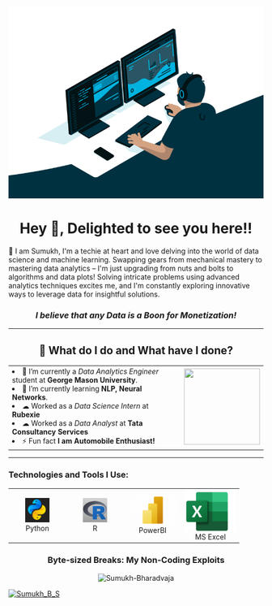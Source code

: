<p align="center">
  <img src="code.gif" alt="MasterHead">
</p>
<h1 align="center">Hey 👋, Delighted to see you here!!</h1>





<p>🌟 I am Sumukh, I'm a techie at heart and love delving into the world of data science and machine learning.
Swapping gears from mechanical mastery to mastering data analytics – I'm just upgrading from nuts and bolts to algorithms and data plots!
Solving intricate problems using advanced analytics techniques excites me, and I'm constantly exploring innovative ways to leverage data for insightful solutions.  </p>
<h3 align="center"><em>I believe that any Data is a Boon for Monetization!</em></h3>
<hr>

<h2 align='center'>🌱 What do I do and What have I done?</h2>
<table>
<tr>
<td>



<li>🔭 I’m currently a <em>Data Analytics Engineer</em> student at <strong>George Mason University</strong>.</li>
<li>🌱 I’m currently learning <strong>NLP, Neural Networks</strong>.</li>
<li>☁  Worked as a <em>Data Science Intern</em> at <strong>Rubexie</strong></li>
<li>☁  Worked as a <em>Data Analyst</em> at <strong>Tata Consultancy Services</strong></li>
<li>⚡ Fun fact <strong>I am Automobile Enthusiast!</strong></li>

</td>
<td>
<div align="right">
<img src="https://media1.giphy.com/media/usXZmmgP9Z7kf39fnq/giphy.gif?cid=ecf05e47o1a3hogp710ijrnoemmlps9isiznfp2iqcmr8rjq&ep=v1_gifs_search&rid=giphy.gif&ct=g" height="150" width="150">
</div>

</td>
</tr>
</table>

<hr>

<h3 align="left">Technologies and Tools I Use:</h3>
<table>
  <tr>
    <td align="center" width="100">
      <a href="#sumukh-tech">
        <img src="./img/python.jpg" width="48" height="48" alt="Python" />
      </a>
      <br>Python
    </td>
    <td align="center" width="100" >
      <a href="#sumukh-tech">
        <img src="./img/R.jpg" width="48" height="48" alt="R" />
      </a>
      <br>R
    </td>
    <td align="center" width="100">
      <a href="#sumukh-tech">
        <img src="./img/Microsoft-Power-BI-Logo-500x281.png"  alt="PowerBI" />
      </a>
      <br>PowerBI
    </td>
    <td align="center" width="100" >
      <a href="#sumukh-tech">
        <img src="./img/excel.jpg"  alt="Microsoft Excel" />
      </a>
      <br>MS Excel
    </td>
  <tr>
</table>

<h3 align="center">Byte-sized Breaks: My Non-Coding Exploits</h3>



<div align="Center"> 
    <img src="https://profile-counter.glitch.me/Sumukh-Bharadvaja/count.svg" alt="Sumukh-Bharadvaja"> 
</div>

<p align="left"> <a href="https://twitter.com/Zoroghost12" target="blank"><img src="https://img.shields.io/twitter/follow/Zoroghost12?logo=twitter&style=for-the-badge" alt="Sumukh_B_S" </p>
